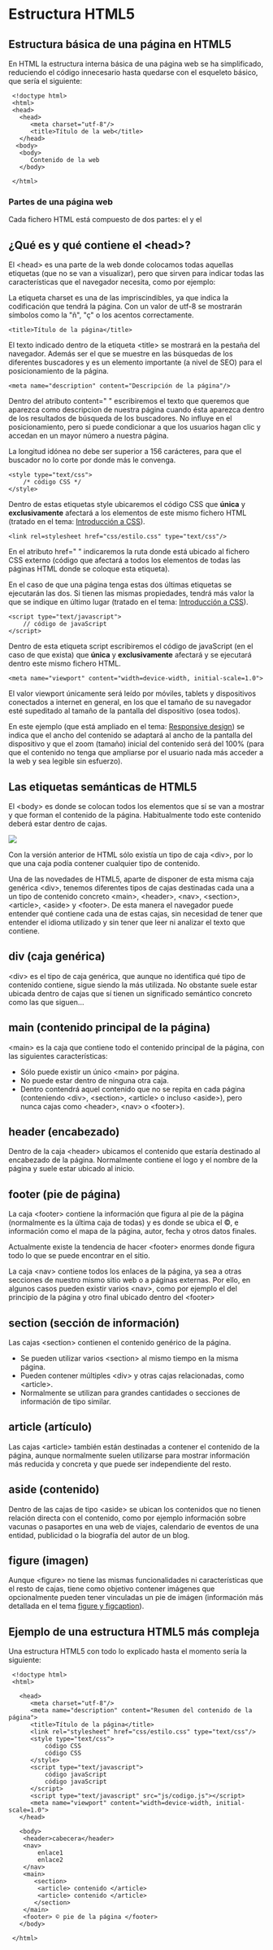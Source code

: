 # Estructura HTML5
Estructura básica de una página en HTML5
----------------------------------------

En HTML la estructura interna básica de una página web se ha simplificado, reduciendo el código innecesario hasta quedarse con el esqueleto básico, que sería el siguiente:

```
 <!doctype html>
 <html>
 <head>
   <head>
      <meta charset="utf-8"/>
      <title>Título de la web</title>    
   </head>
  <body>
   <body>
      Contenido de la web
   </body>
  
 </html>

```


### Partes de una página web

Cada fichero HTML está compuesto de dos partes: el [<head>](#punto2) y el [<body>](#punto_body)

¿Qué es y qué contiene el \<head>?
---------------------------------

El \<head> es una parte de la web donde colocamos todas aquellas etiquetas (que no se van a visualizar), pero que sirven para indicar todas las características que el navegador necesita, como por ejemplo:

La etiqueta charset es una de las impriscindibles, ya que indica la codificación que tendrá la página. Con un valor de utf-8 se mostrarán símbolos como la "ñ", "ç" o los acentos correctamente.

```
<title>Título de la página</title>

```


El texto indicado dentro de la etiqueta \<title> se mostrará en la pestaña del navegador. Además ser el que se muestre en las búsquedas de los diferentes buscadores y es un elemento importante (a nivel de SEO) para el posicionamiento de la página.

```
<meta name="description" content="Descripción de la página"/>

```


Dentro del atributo content=" " escribiremos el texto que queremos que aparezca como descripcion de nuestra página cuando ésta aparezca dentro de los resultados de búsqueda de los buscadores. No influye en el posicionamiento, pero si puede condicionar a que los usuarios hagan clic y accedan en un mayor número a nuestra página.

La longitud idónea no debe ser superior a 156 carácteres, para que el buscador no lo corte por donde más le convenga.

```
<style type="text/css">
    /* código CSS */
</style>

```


Dentro de estas etiquetas style ubicaremos el código CSS que **única** y **exclusivamente** afectará a los elementos de este mismo fichero HTML (tratado en el tema: [Introducción a CSS](https://www.html6.es/t7_intro_css.html#punto3)).

```
<link rel=stylesheet href="css/estilo.css" type="text/css"/>

```


En el atributo href=" " indicaremos la ruta donde está ubicado al fichero CSS externo (código que afectará a todos los elementos de todas las páginas HTML donde se coloque esta etiqueta).

En el caso de que una página tenga estas dos últimas etiquetas se ejecutarán las dos. Si tienen las mismas propiedades, tendrá más valor la que se indique en último lugar (tratado en el tema: [Introducción a CSS](https://www.html6.es/t7_intro_css.html#punto3)).

```
<script type="text/javascript">
    // código de javaScript
</script>

```


Dentro de esta etiqueta script escribiremos el código de javaScript (en el caso de que exista) que **única** y **exclusivamente** afectará y se ejecutará dentro este mismo fichero HTML.

```
<meta name="viewport" content="width=device-width, initial-scale=1.0">	

```


El valor viewport únicamente será leído por móviles, tablets y dispositivos conectados a internet en general, en los que el tamaño de su navegador esté supeditado al tamaño de la pantalla del dispositivo (osea todos).

En este ejemplo (que está ampliado en el tema: [Responsive design](https://www.html6.es/t20_mediaqueries.html)) se indica que el ancho del contenido se adaptará al ancho de la pantalla del dispositivo y que el zoom (tamaño) inicial del contenido será del 100% (para que el contenido no tenga que ampliarse por el usuario nada más acceder a la web y sea legible sin esfuerzo).

Las etiquetas semánticas de HTML5
---------------------------------

El \<body> es donde se colocan todos los elementos que sí se van a mostrar y que forman el contenido de la página. Habitualmente todo este contenido deberá estar dentro de cajas.

![](https://www.html6.es/img_html/cajas.png)

Con la versión anterior de HTML sólo existía un tipo de caja \<div>, por lo que una caja podía contener cualquier tipo de contenido.

Una de las novedades de HTML5, aparte de disponer de esta misma caja genérica \<div>, tenemos diferentes tipos de cajas destinadas cada una a un tipo de contenido concreto \<main>, \<header>, \<nav>, \<section>, \<article>, \<aside> y \<footer>. De esta manera el navegador puede entender qué contiene cada una de estas cajas, sin necesidad de tener que entender el idioma utilizado y sin tener que leer ni analizar el texto que contiene.

div (caja genérica)
-----------------

\<div> es el tipo de caja genérica, que aunque no identifica qué tipo de contenido contiene, sigue siendo la más utilizada. No obstante suele estar ubicada dentro de cajas que sí tienen un significado semántico concreto como las que siguen...



main (contenido principal de la página)
----

\<main> es la caja que contiene todo el contenido principal de la página, con las siguientes características:

*   Sólo puede existir un único \<main> por página.
*   No puede estar dentro de ninguna otra caja.
*   Dentro contendrá aquel contenido que no se repita en cada página (conteniendo \<div>, \<section>, \<article> o incluso \<aside>), pero nunca cajas como \<header>, \<nav> o \<footer>).


header (encabezado)
-------------------

Dentro de la caja \<header> ubicamos el contenido que estaría destinado al encabezado de la página. Normalmente contiene el logo y el nombre de la página y suele estar ubicado al inicio.


footer (pie de página)
----------------------

La caja \<footer> contiene la información que figura al pie de la página (normalmente es la última caja de todas) y es donde se ubica el ©, e información como el mapa de la página, autor, fecha y otros datos finales.

Actualmente existe la tendencia de hacer \<footer> enormes donde figura todo lo que se puede encontrar en el sitio.

La caja \<nav> contiene todos los enlaces de la página, ya sea a otras secciones de nuestro mismo sitio web o a páginas externas. Por ello, en algunos casos pueden existir varios \<nav>, como por ejemplo el del principio de la página y otro final ubicado dentro del \<footer>

section (sección de información)
--------------------------------

Las cajas \<section> contienen el contenido genérico de la página.

*   Se pueden utilizar varios \<section> al mismo tiempo en la misma página.
*   Pueden contener múltiples \<div> y otras cajas relacionadas, como \<article>.
*   Normalmente se utilizan para grandes cantidades o secciones de información de tipo similar.

article (artículo)
------------------

Las cajas \<article> también están destinadas a contener el contenido de la página, aunque normalmente suelen utilizarse para mostrar información más reducida y concreta y que puede ser independiente del resto.


aside (contenido)
-----------------

Dentro de las cajas de tipo \<aside> se ubican los contenidos que no tienen relación directa con el contenido, como por ejemplo información sobre vacunas o pasaportes en una web de viajes, calendario de eventos de una entidad, publicidad o la biografía del autor de un blog.


figure (imagen)
---------------

Aunque \<figure> no tiene las mismas funcionalidades ni características que el resto de cajas, tiene como objetivo contener imágenes que opcionalmente pueden tener vinculadas un pie de imágen (información más detallada en el tema [figure y figcaption](https://www.html6.es/t1_4_imagenes.html#punto3)).

Ejemplo de una estructura HTML5 más compleja
--------------------------------------------

Una estructura HTML5 con todo lo explicado hasta el momento sería la siguiente:

```
 <!doctype html>
 <html>

   <head>
      <meta charset="utf-8"/>
      <meta name="description" content="Resumen del contenido de la página">   
      <title>Título de la página</title>
      <link rel="stylesheet" href="css/estilo.css" type="text/css"/>
      <style type="text/css">
      	  código CSS 
      	  código CSS 
      </style>
      <script type="text/javascript">
      	  código javaScript 
      	  código javaScript 
      </script>
      <script type="text/javascript" src="js/codigo.js"></script>
      <meta name="viewport" content="width=device-width, initial-scale=1.0">
   </head>

   <body>
   	<header>cabecera</header>
   	<nav>
   	    enlace1
   	    enlace2
   	</nav>
   	<main>
   	   <section>
   	  	<article> contenido </article>
   	  	<article> contenido </article>
   	   </section>
   	</main>
   	<footer> © pie de la página </footer>
   </body>

 </html>

```
